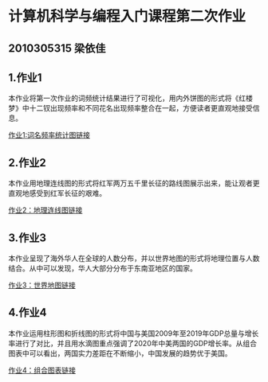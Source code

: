 # 计算机科学与编程入门课程第二次作业
## 2010305315  梁依佳
## 1.作业1
本作业将第一次作业的词频统计结果进行了可视化，用内外饼图的形式将《红楼梦》中十二钗出现频率和不同花名出现频率整合在一起，方便读者更直观地接受信息。

[作业1:词名频率统计图链接](https://liangyijia2002.github.io/wordfrequency.html)
## 2.作业2
本作业用地理连线图的形式将红军两万五千里长征的路线图展示出来，能让观者更直观地感受到红军长征的艰难。

[作业2：地理连线图链接](https://liangyijia2002.github.io/mapline.html)
## 3.作业3
本作业呈现了海外华人在全球的人数分布，并以世界地图的形式将地理位置与人数结合。从中可以发现，华人大部分分布于东南亚地区的国家。

[作业3：世界地图链接](https://liangyijia2002.github.io/worldmap.html)
## 4.作业4
本作业运用柱形图和折线图的形式将中国与美国2009年至2019年GDP总量与增长率进行了对比，并且用水滴图重点强调了2020年中美两国的GDP增长率。从组合图表中可以看出，两国实力差距在不断缩小，中国发展的趋势优于美国。

[作业4：组合图表链接](https://liangyijia2002.github.io/combination.html)
